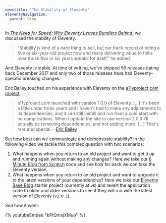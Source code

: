 ```yaml
---
newstitle: "The Stability of Eleventy"
eleventyNavigation:
  parent: Blog
---
```


In [_The Need for Speed: Why Eleventy Leaves Bundlers Behind_](/blog/newstack/), we discussed the stability of Eleventy.

> “Stability is kind of a hard thing to sell, but our track record of being a five or six-year-old project now and really delivering value to folks over those five or six years speaks for itself,” he added.

And Eleventy _is_ stable. At time of writing, we’ve shipped 56 releases dating back December 2017 and only two of those releases have had Eleventy-specific breaking changes.

Eric Bailey touched on his experience with Eleventy on the [a11yproject.com project](https://www.a11yproject.com/).

> a11yproject.com launched with version 1.0.0 of Eleventy. […] It's been a little under three years and I haven't had to make any adjustments to its dependencies, and it can still install and run from a cold start with no complications. When I update the site to use version 2.0.0 I'll actually be removing dependencies, and not adding more. […] That's rare and special.—[Eric Bailey](https://social.ericwbailey.website/@eric/109914908787346813)

But how best can we communicate and demonstrate stability? In the following video we tackle this complex question with two scenarios:

1. What happens when you return to an old project and want to get it up and running again without making any changes? Here we take our [6 Minute Blog from Scratch](https://www.youtube.com/watch?v=kzf9A9tkkl4) code and see how far back we can take the Eleventy version.
1. What happens when you return to an old project and want to upgrade it to the latest versions of your dependencies? Here we take our [Eleventy Base Blog](https://github.com/11ty/eleventy-base-blog) starter project (currently at `v8`) and revert the application code to older and older versions to see if they will run with the latest version of Eleventy (`v2.0.1`).

See how it went:

{% youtubeEmbed "bPtQmsjXMuo" %}

